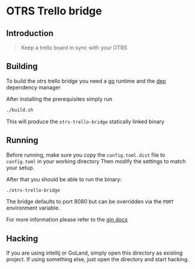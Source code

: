 # OTRS Trello bridge

## Introduction

> Keep a trello board in sync with your OTRS


## Building

To build the otrs trello bridge you need a [go](https://golang.org/doc/install) runtime
and the [dep](https://golang.github.io/dep/docs/installation.html) dependency manager

After installing the prerequisites simply run
```bash
./build.sh
```

This will produce the `otrs-trello-bridge` statically linked binary

## Running

Before running, make sure you copy the `config.toml.dist` file to `config.toml` in your working directory
Then modify the settings to match your setup.

After that you should be able to run the binary:
```bash
./otrs-trello-bridge
```

The bridge defaults to port 8080 but can be overridden via the `PORT` environment variable.

For more information please refer to the [gin docs](https://gin-gonic.github.io/gin/)

## Hacking

If you are using intellij or GoLand, simply open this directory as existing project.
If using something else, just open the directory and start hacking.